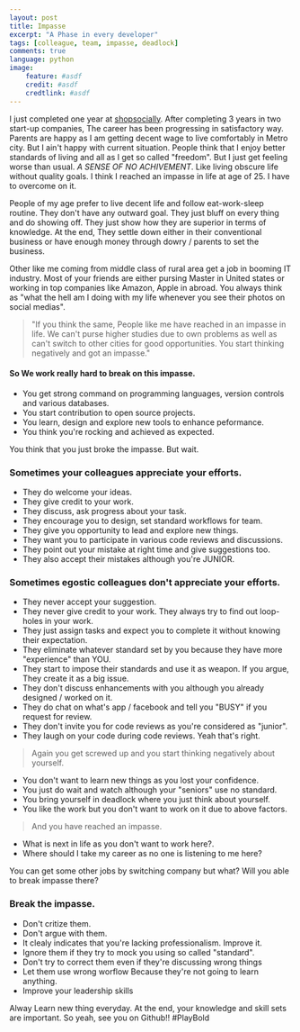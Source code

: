 ```yaml
---
layout: post
title: Impasse
excerpt: "A Phase in every developer"
tags: [colleague, team, impasse, deadlock]
comments: true
language: python
image:
    feature: #asdf
    credit: #asdf
    credtlink: #asdf
---
```


I just completed one year at [shopsocially](shopsocially.com). After completing 3 years in two start-up companies,
The career has been progressing in satisfactory way. Parents are happy as I am getting decent wage to live comfortably in Metro city.
But I ain't happy with current situation. People think that I enjoy better standards of living and all as I get so called "freedom".
But I just get feeling worse than usual. *A SENSE OF NO ACHIVEMENT*. Like living obscure life without quality goals.
I think I reached an impasse in life at age of 25. I have to overcome on it.

People of my age prefer to live decent life and follow eat-work-sleep routine. They don't have any outward goal.
They just bluff on every thing and do showing off. They just show how they are superior in terms of knowledge.
At the end, They settle down either in their conventional business or have enough money through dowry / parents to set the business. 

Other like me coming from middle class of rural area get a job in booming IT industry. Most of your friends are either pursing Master in United states or working in top companies like Amazon, Apple in abroad. You always think as "what the hell am I doing with my life whenever you see their photos on social medias".



>"If you think the same, People like me have reached in an impasse in life. 
We can't purse higher studies due to own problems as well as can't switch to other cities for good opportunities.
You start thinking negatively and got an impasse."

#### So We work really hard to break on this impasse. 
  * You get strong command on programming languages, version controls and various databases.
  * You start contribution to open source projects.
  * You learn, design and explore new tools to enhance peformance.
  * You think you're rocking and achieved as expected.

You think that you just broke the impasse. 
But wait.

### Sometimes your colleagues appreciate your efforts.

* They do welcome your ideas.
* They give credit to your work.
* They discuss, ask progress about your task.
* They encourage you to design, set standard workflows for team.
* They give you opportunity to lead and explore new things.
* They want you to participate in various code reviews and discussions.
* They point out your mistake at right time and give suggestions too.
* They also accept their mistakes although you're JUNIOR.

### Sometimes egostic colleagues don't appreciate your efforts.

  * They never accept your suggestion.
  * They never give credit to your work. They always try to find out loop-holes in your work.
  * They just assign tasks and expect you to complete it without knowing their expectation.
  * They eliminate whatever standard set by you because they have more "experience" than YOU.
  * They start to impose their standards and use it as weapon. If you argue, They create it as a big issue.
  * They don't discuss enhancements with you although you already designed / worked on it.
  * They do chat on what's app / facebook and tell you "BUSY" if you request for review.
  * They don't invite you for code reviews as you're considered as "junior".
  * They laugh on your code during code reviews. Yeah that's right.


>Again you get screwed up and you start thinking negatively about yourself.

* You don't want to learn new things as you lost your confidence.
* You just do wait and watch although your "seniors" use no standard.
* You bring yourself in deadlock where you just think about yourself.
* You like the work but you don't want to work on it due to above factors.

>And you have reached an impasse.

 * What is next in life as you don't want to work here?. 
 * Where should I take my career as no one is listening to me here?

You can get some other jobs by switching company but what?
Will you able to break impasse there?

### Break the impasse.
 
  * Don't critize them. 
  * Don't argue with them.
  * It clealy indicates that you're lacking professionalism. Improve it.
  * Ignore them if they try to mock you using so called "standard".
  * Don't try to correct them even if they're discussing wrong things
  * Let them use wrong worflow Because they're not going to learn anything.
  * Improve your leadership skills
  
  
Alway Learn new thing everyday. At the end, your knowledge and skill sets are important.
So yeah, see you on Github!! #PlayBold


